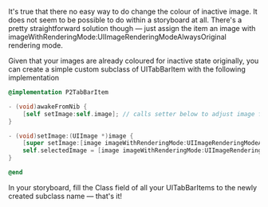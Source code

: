 It's true that there no easy way to do change the colour of inactive image. It does not seem to be possible to do within a storyboard at all. There's a pretty straightforward solution though — just assign the item an image with imageWithRenderingMode:UIImageRenderingModeAlwaysOriginal rendering mode.

Given that your images are already coloured for inactive state originally, you can create a simple custom subclass of UITabBarItem with the following implementation

```objective-c
@implementation P2TabBarItem

- (void)awakeFromNib {
    [self setImage:self.image]; // calls setter below to adjust image from storyboard / nib file
}

- (void)setImage:(UIImage *)image {
    [super setImage:[image imageWithRenderingMode:UIImageRenderingModeAlwaysOriginal]];
    self.selectedImage = [image imageWithRenderingMode:UIImageRenderingModeAlwaysTemplate];
}

@end
```

In your storyboard, fill the Class field of all your UITabBarItems to the newly created subclass name — that's it!
